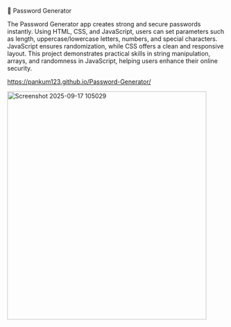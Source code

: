 📌 Password Generator

The Password Generator app creates strong and secure passwords instantly. Using HTML, CSS, and JavaScript, users can set parameters such as length, uppercase/lowercase letters, numbers, and special characters. JavaScript ensures randomization, while CSS offers a clean and responsive layout. This project demonstrates practical skills in string manipulation, arrays, and randomness in JavaScript, helping users enhance their online security.

https://pankum123.github.io/Password-Generator/

<img width="459" height="527" alt="Screenshot 2025-09-17 105029" src="https://github.com/user-attachments/assets/0c971d36-e890-4db8-8749-b653211ca5c9" />
